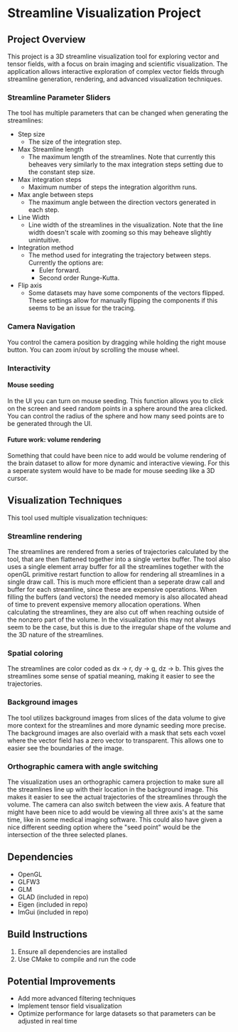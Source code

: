 # Streamline Visualization Project

## Project Overview
This project is a 3D streamline visualization tool for exploring vector and tensor fields, with a focus on brain imaging and scientific visualization. The application allows interactive exploration of complex vector fields through streamline generation, rendering, and advanced visualization techniques.

### Streamline Parameter Sliders
The tool has multiple parameters that can be changed when generating the streamlines:
- Step size
  - The size of the integration step.
- Max Streamline length
  - The maximum length of the streamlines. Note that currently this beheaves very similarly to the max integration steps setting due to the constant step size.
- Max integration steps
  - Maximum number of steps the integration algorithm runs.
- Max angle between steps
  - The maximum angle between the direction vectors generated in each step.
- Line Width
  - Line width of the streamlines in the visualization. Note that the line width doesn't scale with zooming so this may beheave slightly unintuitive.
- Integration method
  - The method used for integrating the trajectory between steps. Currently the options are:
    - Euler forward.
    - Second order Runge-Kutta.
- Flip axis
  - Some datasets may have some components of the vectors flipped. These settings allow for manually flipping the components if this seems to be an issue for the tracing.


### Camera Navigation
You control the camera position by dragging while holding the right mouse button.
You can zoom in/out by scrolling the mouse wheel.

### Interactivity

#### Mouse seeding
In the UI you can turn on mouse seeding. This function allows you to click on the screen and seed random points in a sphere around the area clicked. You can control the radius of the sphere and how many seed points are to be generated through the UI.

#### Future work: volume rendering
Something that could have been nice to add would be volume rendering of the brain dataset to allow for more dynamic and interactive viewing. For this a seperate system would have to be made for mouse seeding like a 3D cursor.

## Visualization Techniques
This tool used multiple visualization techniques:

### Streamline rendering
The streamlines are rendered from a series of trajectories calculated by the tool, that are then flattened together into a single vertex buffer. The tool also uses a single element array buffer for all the streamlines together with the openGL primitive restart function to allow for rendering all streamlines in a single draw call. This is much more efficient than a seperate draw call and buffer for each streamline, since these are expensive operations. When filling the buffers (and vectors) the needed memory is also allocated ahead of time to prevent expensive memory allocation operations.
When calculating the streamlines, they are also cut off when reaching outside of the nonzero part of the volume. In the visualization this may not always seem to be the case, but this is due to the irregular shape of the volume and the 3D nature of the streamlines.

### Spatial coloring
The streamlines are color coded as dx -> r, dy -> g, dz -> b. This gives the streamlines some sense of spatial meaning, making it easier to see the trajectories.

### Background images
The tool utilizes background images from slices of the data volume to give more context for the streamlines and more dynamic seeding more precise.
The background images are also overlaid with a mask that sets each voxel where the vector field has a zero vector to transparent. This allows one to easier see the boundaries of the image.

### Orthographic camera with angle switching
The visualization uses an orthographic camera projection to make sure all the streamlines line up with their location in the background image. This makes it easier to see the actual trajectories of the streamlines through the volume. The camera can also switch between the view axis. 
A feature that might have been nice to add would be viewing all three axis's at the same time, like in some medical imaging software. This could also have given a nice different seeding option where the "seed point" would be the intersection of the three selected planes.

## Dependencies
- OpenGL
- GLFW3
- GLM
- GLAD (included in repo)
- Eigen (included in repo)
- ImGui (included in repo)

## Build Instructions
1. Ensure all dependencies are installed
2. Use CMake to compile and run the code

## Potential Improvements
- Add more advanced filtering techniques
- Implement tensor field visualization
- Optimize performance for large datasets so that parameters can be adjusted in real time
